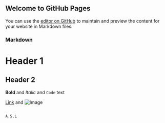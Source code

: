 ## Welcome to GitHub Pages

You can use the [editor on GitHub](https://github.com/ExeinfoASL/ASL/edit/gh-pages/index.md) to maintain and preview the content for your website in Markdown files.

### Markdown

# Header 1
## Header 2


**Bold** and _Italic_ and `Code` text

[Link](url) and ![Image](src)
```

A.S.L
